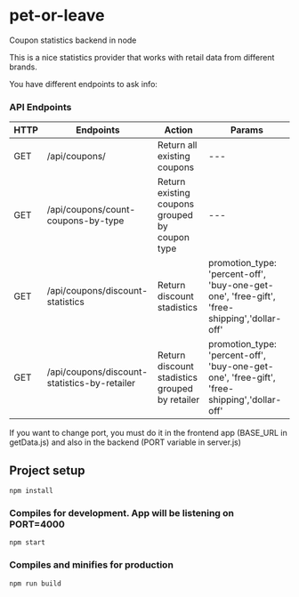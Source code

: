 # pet-or-leave

Coupon statistics backend in node

This is a nice statistics provider that works with retail data from different brands.

You have different endpoints to ask info:

### API Endpoints

| HTTP | Endpoints                                    | Action                                         | Params                                                                                      |
| ---- | -------------------------------------------- | ---------------------------------------------- | ------------------------------------------------------------------------------------------- |
| GET  | /api/coupons/                                | Return all existing coupons                    | ---                                                                                         |
| GET  | /api/coupons/count-coupons-by-type           | Return existing coupons grouped by coupon type | ---                                                                                         |
| GET  | /api/coupons/discount-statistics             | Return discount stadistics                     | promotion_type: 'percent-off', 'buy-one-get-one', 'free-gift', 'free-shipping','dollar-off' |
| GET  | /api/coupons/discount-statistics-by-retailer | Return discount stadistics grouped by retailer | promotion_type: 'percent-off', 'buy-one-get-one', 'free-gift', 'free-shipping','dollar-off' |

If you want to change port, you must do it in the frontend app (BASE_URL in getData.js) and also in the backend (PORT variable in server.js)

## Project setup

```
npm install
```

### Compiles for development. App will be listening on PORT=4000

```
npm start
```

### Compiles and minifies for production

```
npm run build
```
